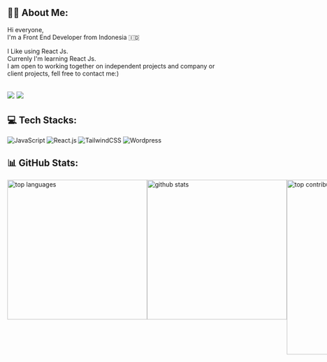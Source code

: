 
## 🙋‍♂️ About Me:
Hi everyone,
<br/>
I'm a Front End Developer from Indonesia 🇮🇩

I Like using React Js.<br/>
Currenly I'm learning React Js.<br/> 
I am open to working together on independent projects and company or client projects, fell free to contact me:)

[![](https://img.shields.io/badge/profile-Adan-Ramadhan-blue)](https://github.com/Adan-Ramadhan/)
[![](https://komarev.com/ghpvc/?username=Adan-Ramadhan&label=Profile%20views&color=0a93d1&style=flat)](https://github.com/Adan-Ramadhan/)
---

## 💻 Tech Stacks:
![JavaScript](https://img.shields.io/badge/javascript-%23323330.svg?style=flat-square&logo=javascript&logoColor=%23F7DF1E) 
![React.js](https://img.shields.io/badge/react.js-%23404d59.svg?style=flat-square&logo=react&logoColor=%2361DAFB) 
![TailwindCSS](https://img.shields.io/badge/tailwindcss-%2338B2AC.svg?style=flat-square&logo=tailwind-css&logoColor=white)
![Wordpress](https://img.shields.io/badge/wordpress-%23323330.svg?style=flat-square&logo=wordpress&logoColor=%white)

## 📊 GitHub Stats:
<div style="display: flex">
  <img style="width: 20rem; height: auto; display: inline-block;" src="https://github-readme-stats.vercel.app/api/top-langs/?username=Adan-Ramadhan&theme=react&hide_border=true&include_all_commits=false&count_private=false&layout=compact&langs_count=10" alt="top languages" />
  <img style="width: 20rem; height: auto; display: inline-block;" src="https://github-readme-stats.vercel.app/api?username=Adan-Ramadhan&theme=react&hide_border=true&include_all_commits=false&count_private=false" alt="github stats" />

  <br/>

  <img style="width: 25rem; height: auto; display: inline-block;" src="https://github-contributor-stats.vercel.app/api?username=Adan-Ramadhan&limit=5&theme=react&combine_all_yearly_contributions=true" alt="top contribution" />
  <img style="width: 25rem; height: auto; display: inline-block;" src="https://github-readme-streak-stats.herokuapp.com/?user=Adan-Ramadhan&theme=react&hide_border=true" alt="commit stats" />
</div>


